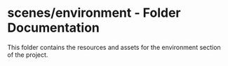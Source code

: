 # scenes/environment - Folder Documentation
This folder contains the resources and assets for the environment section of the project.
